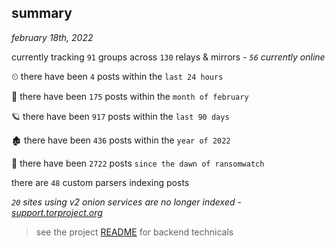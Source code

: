 
## summary
_february 18th, 2022_

currently tracking `91` groups across `130` relays & mirrors - _`56` currently online_

⏲ there have been `4` posts within the `last 24 hours`

🦈 there have been `175` posts within the `month of february`

🪐 there have been `917` posts within the `last 90 days`

🏚 there have been `436` posts within the `year of 2022`

🦕 there have been `2722` posts `since the dawn of ransomwatch`

there are `48` custom parsers indexing posts

_`20` sites using v2 onion services are no longer indexed - [support.torproject.org](https://support.torproject.org/onionservices/v2-deprecation/)_

> see the project [README](https://github.com/thetanz/ransomwatch#ransomwatch--) for backend technicals
